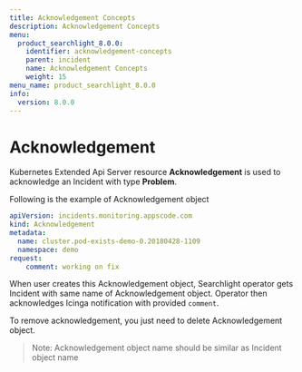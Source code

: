 ```yaml
---
title: Acknowledgement Concepts
description: Acknowledgement Concepts
menu:
  product_searchlight_8.0.0:
    identifier: acknowledgement-concepts
    parent: incident
    name: Acknowledgement Concepts
    weight: 15
menu_name: product_searchlight_8.0.0
info:
  version: 8.0.0
---
```


# Acknowledgement

Kubernetes Extended Api Server resource **Acknowledgement** is used to acknowledge an Incident with type **Problem**. 

Following is the example of Acknowledgement object

```yaml
apiVersion: incidents.monitoring.appscode.com
kind: Acknowledgement
metadata:
  name: cluster.pod-exists-demo-0.20180428-1109
  namespace: demo
request:
    comment: working on fix
```

When user creates this Acknowledgement object, Searchlight operator gets Incident with same name of Acknowledgement object.
Operator then acknowledges Icinga notification with provided `comment`.

To remove acknowledgement, you just need to delete Acknowledgement object.

> Note: Acknowledgement object name should be similar as Incident object name